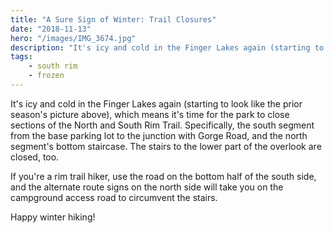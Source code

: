 ```yaml
---
title: "A Sure Sign of Winter: Trail Closures"
date: "2018-11-13"
hero: "/images/IMG_3674.jpg"
description: "It's icy and cold in the Finger Lakes again (starting to look like the prior season's picture above), which means it's time for the park to close sections of the North and South Rim Trail. "
tags:
    - south rim
    - frozen
---
```


It's icy and cold in the Finger Lakes again (starting to look like the prior season's picture above), which means it's time for the park to close sections of the North and South Rim Trail. Specifically, the south segment from the base parking lot to the junction with Gorge Road, and the north segment's bottom staircase. The stairs to the lower part of the overlook are closed, too.

If you're a rim trail hiker, use the road on the bottom half of the south side, and the alternate route signs on the north side will take you on the campground access road to circumvent the stairs.

Happy winter hiking!
